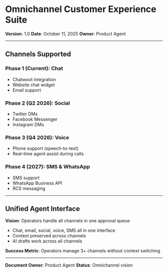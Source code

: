 # Omnichannel Customer Experience Suite

**Version**: 1.0
**Date**: October 11, 2025
**Owner**: Product Agent

---

## Channels Supported

### Phase 1 (Current): Chat
- Chatwoot integration
- Website chat widget
- Email support

### Phase 2 (Q2 2026): Social
- Twitter DMs
- Facebook Messenger
- Instagram DMs

### Phase 3 (Q4 2026): Voice
- Phone support (speech-to-text)
- Real-time agent assist during calls

### Phase 4 (2027): SMS & WhatsApp
- SMS support
- WhatsApp Business API
- RCS messaging

---

## Unified Agent Interface

**Vision**: Operators handle all channels in one approval queue
- Chat, email, social, voice, SMS all in one interface
- Context preserved across channels
- AI drafts work across all channels

**Success Metric**: Operators manage 3+ channels without context switching

---

**Document Owner**: Product Agent
**Status**: Omnichannel vision

